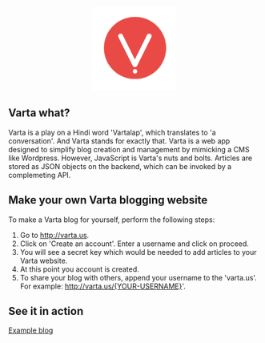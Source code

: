 <p align="center"><img src="https://raw.githubusercontent.com/piyushagade/Varta/master/src/assets/images/logo.png" width="168"></p>

## Varta what?
Varta is a play on a Hindi word 'Vartalap', which translates to 'a conversation'. And Varta stands for exactly that. Varta is a web app designed to simplify blog creation and management by mimicking a CMS like Wordpress. However, JavaScript is Varta's nuts and bolts. Articles are stored as JSON objects on the backend, which can be invoked by a complemeting API. 

## Make your own Varta blogging website
To make a Varta blog for yourself, perform the following steps:
1. Go to <a href="http://varta.us" target="_new">http://varta.us</a>.
2. Click on 'Create an account'. Enter a username and click on proceed.
3. You will see a secret key which would be needed to add articles to your Varta website. 
4. At this point you account is created.
5. To share your blog with others, append your username to the 'varta.us'. For example: http://varta.us/{YOUR-USERNAME}'.


## See it in action
<a href="http://varta.us/piyushagade/" target="_blank">Example blog</a>
